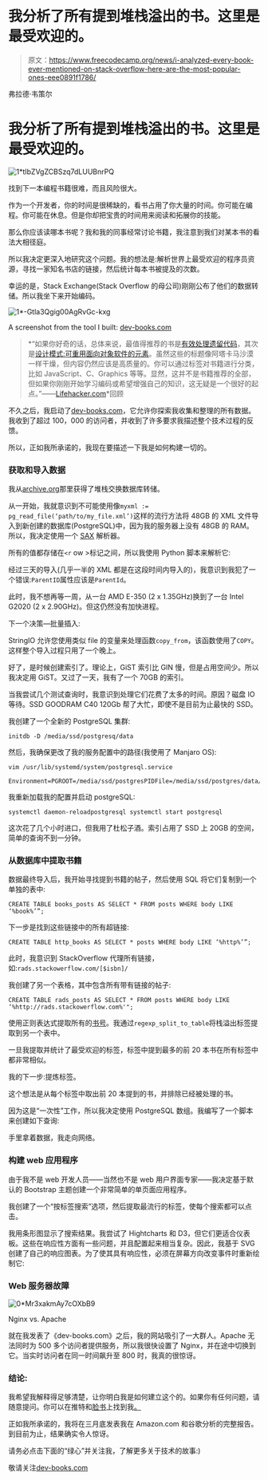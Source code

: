 # 我分析了所有提到堆栈溢出的书。这里是最受欢迎的。

> 原文：<https://www.freecodecamp.org/news/i-analyzed-every-book-ever-mentioned-on-stack-overflow-here-are-the-most-popular-ones-eee0891f1786/>

弗拉德·韦策尔

# 我分析了所有提到堆栈溢出的书。这里是最受欢迎的。

![1*tIbZVgZCBSzq7dLUUBnrPQ](img/0599a5dd93a0d26e9c5f70424dce9369.png)

找到下一本编程书籍很难，而且风险很大。

作为一个开发者，你的时间是很稀缺的，看书占用了你大量的时间。你可能在编程。你可能在休息。但是你却把宝贵的时间用来阅读和拓展你的技能。

那么你应该读哪本书呢？我和我的同事经常讨论书籍，我注意到我们对某本书的看法大相径庭。

所以我决定更深入地研究这个问题。我的想法是:解析世界上最受欢迎的程序员资源，寻找一家知名书店的链接，然后统计每本书被提及的次数。

幸运的是，Stack Exchange(Stack Overflow 的母公司)刚刚公布了他们的数据转储。所以我坐下来开始编码。

![1*-Gtla3Qgig00AgRvGc-kxg](img/ded9b1da2dba172ef89b115db03d7d81.png)

A screenshot from the tool I built: [dev-books.com](http://www.dev-books.com)

> *“如果你好奇的话，总体来说，最值得推荐的书是[有效处理遗留代码](https://amazon.co.uk/dp/0131177052/?tag=devbookscom-21)，其次是[设计模式:可重用面向对象软件的元素](https://amazon.co.uk/dp/0201633612/?tag=devbookscom-21)。虽然这些的标题像阿塔卡马沙漠一样干燥，但内容仍然应该是高质量的。你可以通过标签对书籍进行分类，比如 JavaScript、C、Graphics 等等。显然，这并不是书籍推荐的全部，但如果你刚刚开始学习编码或希望增强自己的知识，这无疑是一个很好的起点。”——[Lifehacker.com](http://lifehacker.com/dev-books-is-a-massive-collection-of-the-most-recommend-1792134129)*回顾

不久之后，我启动了[dev-books.com](http://www.dev-books.com)，它允许你探索我收集和整理的所有数据。我收到了超过 100，000 的访问者，并收到了许多要求我描述整个技术过程的反馈。

所以，正如我所承诺的，我现在要描述一下我是如何构建一切的。

### 获取和导入数据

我从[archive.org](https://archive.org/details/stackexchange)那里获得了堆栈交换数据库转储。

从一开始，我就意识到不可能使用像`myxml := pg_read_file(‘path/to/my_file.xml’)`这样的流行方法将 48GB 的 XML 文件导入到新创建的数据库(PostgreSQL)中，因为我的服务器上没有 48GB 的 RAM。所以，我决定使用一个 [SAX](https://en.wikipedia.org/wiki/Simple_API_for_XML) 解析器。

所有的值都存储在`<r` ow >标记之间，所以我使用 Python 脚本来解析它:

经过三天的导入(几乎一半的 XML 都是在这段时间内导入的)，我意识到我犯了一个错误:`ParentID`属性应该是`ParentId`。

此时，我不想再等一周，从一台 AMD E-350 (2 x 1.35GHz)换到了一台 Intel G2020 (2 x 2.90GHz)。但这仍然没有加快进程。

下一个决策—批量插入:

StringIO 允许您使用类似 file 的变量来处理函数`copy_from`，该函数使用了`COPY`。这样整个导入过程只用了一个晚上。

好了，是时候创建索引了。理论上，GiST 索引比 GIN 慢，但是占用空间少。所以我决定用 GiST。又过了一天，我有了一个 70GB 的索引。

当我尝试几个测试查询时，我意识到处理它们花费了太多的时间。原因？磁盘 IO 等待。SSD GOODRAM C40 120Gb 帮了大忙，即使不是目前为止最快的 SSD。

我创建了一个全新的 PostgreSQL 集群:

```
initdb -D /media/ssd/postgresq/data
```

然后，我确保更改了我的服务配置中的路径(我使用了 Manjaro OS):

```
vim /usr/lib/systemd/system/postgresql.service
```

```
Environment=PGROOT=/media/ssd/postgresPIDFile=/media/ssd/postgres/data/postmaster.pid
```

我重新加载我的配置并启动 postgreSQL:

```
systemctl daemon-reloadpostgresql systemctl start postgresql
```

这次花了几个小时进口，但我用了杜松子酒。索引占用了 SSD 上 20GB 的空间，简单的查询不到一分钟。

### 从数据库中提取书籍

数据最终导入后，我开始寻找提到书籍的帖子，然后使用 SQL 将它们复制到一个单独的表中:

```
CREATE TABLE books_posts AS SELECT * FROM posts WHERE body LIKE ‘%book%’”;
```

下一步是找到这些链接中的所有超链接:

```
CREATE TABLE http_books AS SELECT * posts WHERE body LIKE ‘%http%’”;
```

此时，我意识到 StackOverflow 代理所有链接，如:`rads.stackowerflow.com/[$isbn]/`

我创建了另一个表格，其中包含所有带有链接的帖子:

```
CREATE TABLE rads_posts AS SELECT * FROM posts WHERE body LIKE ‘%http://rads.stackowerflow.com%'";
```

使用正则表达式提取所有的[书号](https://en.wikipedia.org/wiki/International_Standard_Book_Number)。我通过`regexp_split_to_table`将栈溢出标签提取到另一个表中。

一旦我提取并统计了最受欢迎的标签，标签中提到最多的前 20 本书在所有标签中都非常相似。

我的下一步:提炼标签。

这个想法是从每个标签中取出前 20 本提到的书，并排除已经被处理的书。

因为这是“一次性”工作，所以我决定使用 PostgreSQL 数组。我编写了一个脚本来创建如下查询:

手里拿着数据，我走向网络。

### 构建 web 应用程序

由于我不是 web 开发人员——当然也不是 web 用户界面专家——我决定基于默认的 Bootstrap 主题创建一个非常简单的单页面应用程序。

我创建了一个“按标签搜索”选项，然后提取最流行的标签，使每个搜索都可以点击。

我用条形图显示了搜索结果。我尝试了 Hightcharts 和 D3，但它们更适合仪表板。这些在响应性方面有一些问题，并且配置起来相当复杂。因此，我基于 SVG 创建了自己的响应图表。为了使其具有响应性，必须在屏幕方向改变事件时重新绘制它:

### Web 服务器故障

![0*Mr3xakmAy7cOXbB9](img/cd4b0d14bc6d0439c73d6bbd5727115e.png)

Nginx vs. Apache

就在我发表了《dev-books.com》之后，我的网站吸引了一大群人。Apache 无法同时为 500 多个访问者提供服务，所以我很快设置了 Nginx，并在途中切换到它。当实时访问者在同一时间飙升至 800 时，我真的很惊讶。

### 结论:

我希望我解释得足够清楚，让你明白我是如何建立这个的。如果你有任何问题，请随意提问。你可以在推特和[脸书](https://www.facebook.com/VLP-Labs-727090070789985/)上找到我[。](https://twitter.com/VLPLabs)

正如我所承诺的，我将在三月底发表我在 Amazon.com 和谷歌分析的完整报告。到目前为止，结果确实令人惊讶。

请务必点击下面的“绿心”并关注我，了解更多关于技术的故事:)

敬请关注[dev-books.com](http://www.dev-books.com)